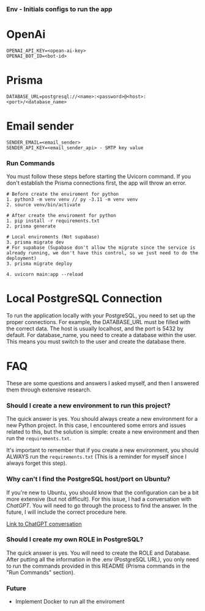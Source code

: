 ### Env - Initials configs to run the app
# OpenAi
```.env
OPENAI_API_KEY=<opean-ai-key>
OPENAI_BOT_ID=<bot-id>
```
# Prisma
```.env
DATABASE_URL=postgresql://<name>:<password>@<host>:<port>/<database_name>
```
# Email sender
```.env
SENDER_EMAIL=<email_sender>
SENDER_API_KEY=<email_sender_api> - SMTP key value
```

### Run Commands
You must follow these steps before starting the Uvicorn command. If you don't establish the Prisma connections first, the app will throw an error.
```shell
# Before create the enviroment for python
1. python3 -m venv venv // py -3.11 -m venv venv
2. source venv/bin/activate

# After create the enviroment for python
1. pip install -r requirements.txt 
2. prisma generate

# Local enviroments (Not supabase)
3. prisma migrate dev
# For supabase (Supabase don't allow the migrate since the service is already running, we don't have this control, so we just need to do the deployment)
3. prisma migrate deploy

4. uvicorn main:app --reload
```

# Local PostgreSQL Connection
To run the application locally with your PostgreSQL, you need to set up the proper connections. For example, the DATABASE_URL must be filled with the correct data. The host is usually localhost, and the port is 5432 by default. For database_name, you need to create a database within the <name> user. This means you must switch to the <name> user and create the database there.
# FAQ

These are some questions and answers I asked myself, and then I answered them through extensive research.

### Should I create a new environment to run this project?

The quick answer is yes. You should always create a new environment for a new Python project. In this case, I encountered some errors and issues related to this, but the solution is simple: create a new environment and then run the `requirements.txt`.

It's important to remember that if you create a new environment, you should ALWAYS run the `requirements.txt` (This is a reminder for myself since I always forget this step).

### Why can't I find the PostgreSQL host/port on Ubuntu?

If you're new to Ubuntu, you should know that the configuration can be a bit more extensive (but not difficult). For this issue, I had a conversation with *ChatGPT*. You will need to go through the process to find the answer. In the future, I will include the correct procedure here.

[Link to ChatGPT conversation](https://chatgpt.com/share/9d1c5124-033d-47d7-b941-336bb3e4287a)

### Should I create my own ROLE in PostgreSQL?

The quick answer is yes. You will need to create the ROLE and Database. After putting all the information in the .env (PostgreSQL URL), you only need to run the commands provided in this README (Prisma commands in the "Run Commands" section).

### Future
- Implement Docker to run all the enviroment


